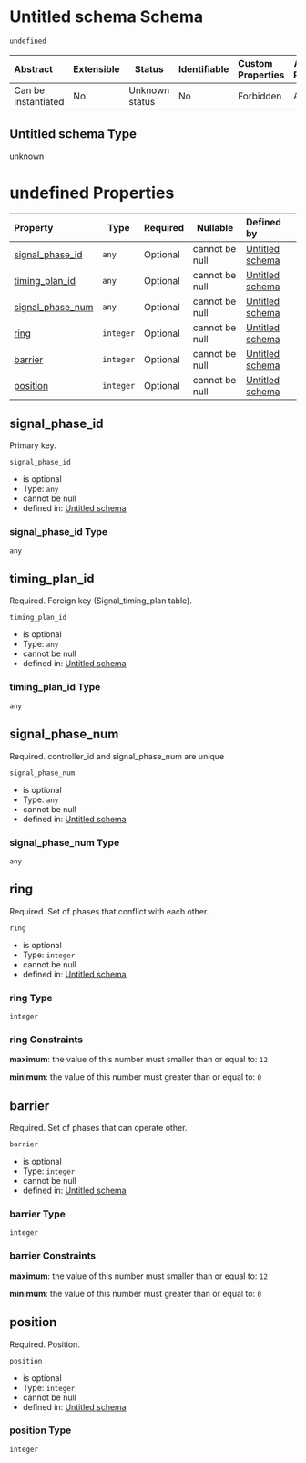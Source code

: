 # Untitled schema Schema

```txt
undefined
```




| Abstract            | Extensible | Status         | Identifiable | Custom Properties | Additional Properties | Access Restrictions | Defined In                                                                            |
| :------------------ | ---------- | -------------- | ------------ | :---------------- | --------------------- | ------------------- | ------------------------------------------------------------------------------------- |
| Can be instantiated | No         | Unknown status | No           | Forbidden         | Allowed               | none                | [signal_phase.schema.json](../../out/signal_phase.schema.json "open original schema") |

## Untitled schema Type

unknown

# undefined Properties

| Property                              | Type      | Required | Nullable       | Defined by                                                                                              |
| :------------------------------------ | --------- | -------- | -------------- | :------------------------------------------------------------------------------------------------------ |
| [signal_phase_id](#signal_phase_id)   | `any`     | Optional | cannot be null | [Untitled schema](signal_phase-properties-signal_phase_id.md "undefined#/properties/signal_phase_id")   |
| [timing_plan_id](#timing_plan_id)     | `any`     | Optional | cannot be null | [Untitled schema](signal_phase-properties-timing_plan_id.md "undefined#/properties/timing_plan_id")     |
| [signal_phase_num](#signal_phase_num) | `any`     | Optional | cannot be null | [Untitled schema](signal_phase-properties-signal_phase_num.md "undefined#/properties/signal_phase_num") |
| [ring](#ring)                         | `integer` | Optional | cannot be null | [Untitled schema](signal_phase-properties-ring.md "undefined#/properties/ring")                         |
| [barrier](#barrier)                   | `integer` | Optional | cannot be null | [Untitled schema](signal_phase-properties-barrier.md "undefined#/properties/barrier")                   |
| [position](#position)                 | `integer` | Optional | cannot be null | [Untitled schema](signal_phase-properties-position.md "undefined#/properties/position")                 |

## signal_phase_id

Primary key.


`signal_phase_id`

-   is optional
-   Type: `any`
-   cannot be null
-   defined in: [Untitled schema](signal_phase-properties-signal_phase_id.md "undefined#/properties/signal_phase_id")

### signal_phase_id Type

`any`

## timing_plan_id

Required. Foreign key (Signal_timing_plan table).


`timing_plan_id`

-   is optional
-   Type: `any`
-   cannot be null
-   defined in: [Untitled schema](signal_phase-properties-timing_plan_id.md "undefined#/properties/timing_plan_id")

### timing_plan_id Type

`any`

## signal_phase_num

Required. controller_id and signal_phase_num are unique


`signal_phase_num`

-   is optional
-   Type: `any`
-   cannot be null
-   defined in: [Untitled schema](signal_phase-properties-signal_phase_num.md "undefined#/properties/signal_phase_num")

### signal_phase_num Type

`any`

## ring

Required. Set of phases that conflict with each other. 


`ring`

-   is optional
-   Type: `integer`
-   cannot be null
-   defined in: [Untitled schema](signal_phase-properties-ring.md "undefined#/properties/ring")

### ring Type

`integer`

### ring Constraints

**maximum**: the value of this number must smaller than or equal to: `12`

**minimum**: the value of this number must greater than or equal to: `0`

## barrier

Required. Set of phases that can operate other.


`barrier`

-   is optional
-   Type: `integer`
-   cannot be null
-   defined in: [Untitled schema](signal_phase-properties-barrier.md "undefined#/properties/barrier")

### barrier Type

`integer`

### barrier Constraints

**maximum**: the value of this number must smaller than or equal to: `12`

**minimum**: the value of this number must greater than or equal to: `0`

## position

Required. Position.


`position`

-   is optional
-   Type: `integer`
-   cannot be null
-   defined in: [Untitled schema](signal_phase-properties-position.md "undefined#/properties/position")

### position Type

`integer`
